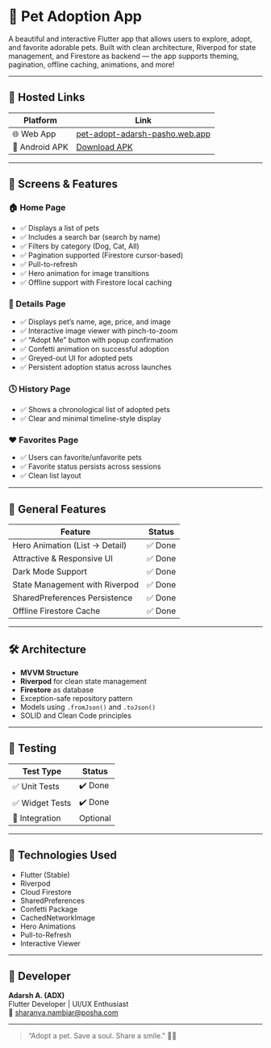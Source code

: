 # 🐾 Pet Adoption App

A beautiful and interactive Flutter app that allows users to explore, adopt, and favorite adorable pets. Built with clean architecture, Riverpod for state management, and Firestore as backend — the app supports theming, pagination, offline caching, animations, and more!

---

## 🚀 Hosted Links

| Platform       | Link                                                                 |
|----------------|----------------------------------------------------------------------|
| 🌐 Web App     | [pet-adopt-adarsh-pasho.web.app](https://pet-adopt-adarsh-pasho.web.app/) |
| 📱 Android APK | [Download APK](https://drive.google.com/drive/folders/1IH9KDwubmLAD4SRW52nM-O0olvvW0MrG?usp=sharing)         |

---

## 📱 Screens & Features

### 🏠 Home Page
- ✅ Displays a list of pets
- ✅ Includes a search bar (search by name)
- ✅ Filters by category (Dog, Cat, All)
- ✅ Pagination supported (Firestore cursor-based)
- ✅ Pull-to-refresh
- ✅ Hero animation for image transitions
- ✅ Offline support with Firestore local caching

### 📄 Details Page
- ✅ Displays pet’s name, age, price, and image
- ✅ Interactive image viewer with pinch-to-zoom
- ✅ “Adopt Me” button with popup confirmation
- ✅ Confetti animation on successful adoption
- ✅ Greyed-out UI for adopted pets
- ✅ Persistent adoption status across launches

### 🕓 History Page
- ✅ Shows a chronological list of adopted pets
- ✅ Clear and minimal timeline-style display

### ❤️ Favorites Page
- ✅ Users can favorite/unfavorite pets
- ✅ Favorite status persists across sessions
- ✅ Clean list layout

---

## 🎨 General Features

| Feature                         | Status   |
|---------------------------------|----------|
| Hero Animation (List → Detail) | ✅ Done   |
| Attractive & Responsive UI     | ✅ Done   |
| Dark Mode Support              | ✅ Done   |
| State Management with Riverpod | ✅ Done   |
| SharedPreferences Persistence  | ✅ Done   |
| Offline Firestore Cache        | ✅ Done   |

---

## 🛠️ Architecture

- **MVVM Structure**
- **Riverpod** for clean state management
- **Firestore** as database
- Exception-safe repository pattern
- Models using `.fromJson()` and `.toJson()`
- SOLID and Clean Code principles

---

## 🧪 Testing

| Test Type        | Status |
|------------------|--------|
| ✅ Unit Tests     | ✔️ Done |
| ✅ Widget Tests   | ✔️ Done |
| 🔄 Integration    | Optional |

---

## 📌 Technologies Used

- Flutter (Stable)
- Riverpod
- Cloud Firestore
- SharedPreferences
- Confetti Package
- CachedNetworkImage
- Hero Animations
- Pull-to-Refresh
- Interactive Viewer

---

## 👤 Developer

**Adarsh A. (ADX)**  
Flutter Developer | UI/UX Enthusiast  
📧 sharanya.nambiar@posha.com  

---

> “Adopt a pet. Save a soul. Share a smile.” 🐶🐱  